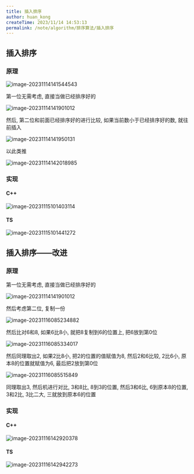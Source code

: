 ```yaml
---
title: 插入排序
author: huan_kong
createTime: 2023/11/14 14:53:13
permalink: /note/algorithm/排序算法/插入排序
---
```


## 插入排序

### 原理

![image-20231114141544543](https://img.huankong.top/i/2023/11/14/65531b7dd5524.png)

第一位无需考虑, 直接当做已经排序好的

![image-20231114141901012](https://img.huankong.top/i/2023/11/14/65531b846ad0b.png)

然后, 第二位和前面已经排序好的进行比较, 如果当前数小于已经排序好的数, 就往前插入

![image-20231114141950131](https://img.huankong.top/i/2023/11/14/65531b8d91270.png)

以此类推

![image-20231114142018985](https://img.huankong.top/i/2023/11/14/65531b9760fbb.png)

### 实现

#### C++

![image-20231115101403114](https://img.huankong.top/i/2023/11/15/65542974284f5.png)

#### TS

![image-20231115101441272](https://img.huankong.top/i/2023/11/15/65542993cb2c8.png)

## 插入排序——改进

### 原理

第一位无需考虑, 直接当做已经排序好的

![image-20231114141901012](https://img.huankong.top/i/2023/11/14/65531b846ad0b.png)

然后考虑第二位, 复制一份

![image-20231116085234882](https://img.huankong.top/i/2023/11/16/655567de45eb7.png)

然后比对6和8, 如果6比8小, 就把8复制到6的位置上, 把6放到第0位

![image-20231116085334017](https://img.huankong.top/i/2023/11/16/655568103b6e1.png)

然后同理取出2, 如果2比8小, 把2的位置的值赋值为8, 然后2和6比较, 2比6小, 原本8的位置就赋值为6, 最后把2放到第0位

![image-20231116085515849](https://img.huankong.top/i/2023/11/16/65556876df8b2.png)

同理取出3, 然后机进行对比, 3和8比, 8到3的位置, 然后3和6比, 6到原本8的位置, 3和2比, 3比二大, 三就放到原本6的位置

### 实现

#### C++

![image-20231116142920378](https://img.huankong.top/i/2023/11/16/6555b6c86b607.png)

#### TS

![image-20231116142942273](https://img.huankong.top/i/2023/11/16/6555b6d875d2e.png)
